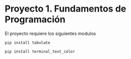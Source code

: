 # Proyecto 1. Fundamentos de Programación

El proyecto requiere los siguientes modulos

`pip install tabulate`

`pip install terminal_text_color`
